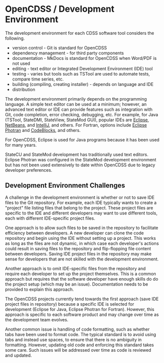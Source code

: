 # OpenCDSS / Development Environment #

The development environment for each CDSS software tool considers the following.

* version control - Git is standard for OpenCDSS
* dependency management - for third party components
* documentation - MkDocs is standard for OpenCDSS when Word/PDF is not used
* editing - text editor or Integrated Development Environment (IDE) tool
* testing - varies but tools such as TSTool are used to automate tests, compare time series, etc.
* building (compiling, creating installer) - depends on language and IDE
* distribution

The development environment primarily depends on the programming language.
A simple text editor can be used at a minimum;
however, an advanced text editor or IDE can provide features such as integration with Git,
code completion, error checking, debugging, etc.
For example, for Java (TSTool, StateDMI, StateView, StateMod GUI), popular IDEs are
[Eclipse](https://www.eclipse.org/),
[NetBeans](https://netbeans.org/),
and [IntelliJ](https://www.jetbrains.com/idea/), and others.
For Fortran, options include
[Eclipse Photran](https://www.eclipse.org/photran/) and
[CodeBlocks](http://www.codeblocks.org/), and others.

For OpenCDSS, Eclipse is used for Java programs because it has been used for many years.

StateCU and StateMod development has traditionally used text editors.
Eclipse Photran was configured in the StateMod development environment but has not been
used extensively to date within OpenCDSS due to legacy developer preferences.

## Development Environment Challenges ##

A challenge in the development environment is whether or not to save IDE files to the Git repository.
For example, each IDE typically wants to create a "project" file listing
files that belong to the project.
These project files are specific to the IDE and different developers may want to use different tools,
each with different IDE-specific project files.

One approach is to allow such files to be saved in the repository to facilitate efficiency between developers.
A new developer can clone the code repository and begin using the IDE without setting up a project.
This works as long as the files are not dynamic,
in which case each developer's actions could result in saving files to the repository and flip-flopping
file content between developers.
Saving IDE project files in the repository may make sense for developers that are not skilled with the development environment.

Another approach is to omit IDE-specific files from the repository and require each developer
to set up the project themselves.  This is a common approach but requires that the software developer
have enough skills do do the project setup (which may be an issue).
Documentation needs to be provided to explain this approach.

The OpenCDSS projects currently tend towards the first approach (save IDE project files in repository)
because a specific IDE is selected for development (Eclipse for Java, Eclipse Photran for Fortran).
However, this approach is specific to each software product and may change over time as the
development team evolves.

Another common issue is handling of code formatting, such as whether tabs have been used to format code.
The typical standard is to avoid using tabs and instead use spaces, to ensure that there is no
ambiguity in formatting.  However, updating old code and enforcing this standard takes some care.
Such issues will be addressed over time as code is reviewed and updated.
